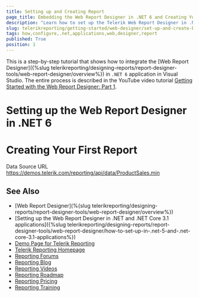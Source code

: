 ```yaml
---
title: Setting up and Creating Report
page_title: Embedding the Web Report Designer in .NET 6 and Creating Your First Report
description: "Learn how to set up the Telerik Web Report Designer in .NET 6 applications via the Visual Studio Item Templates and how to create a report with Logo and Graph in this step by step tutorial."
slug: telerikreporting/getting-started/web-designer/set-up-and-create-basic-report
tags: how,configure,.net,applications,web,designer,report
published: True
position: 1
---
```


This is a step-by-step tutorial that shows how to integrate the [Web Report Designer]({%slug telerikreporting/designing-reports/report-designer-tools/web-report-designer/overview%}) in `.NET 6` application in Visual Studio. The entire process is described in the YouTube video tutorial [Getting Started with the Web Report Designer: Part 1](https://www.youtube.com/watch?v=L-utkcB8-5c).

# Setting up the Web Report Designer in .NET 6


# Creating Your First Report

Data Source URL https://demos.telerik.com/reporting/api/data/ProductSales.min


## See Also

* [Web Report Designer](%{slug telerikreporting/designing-reports/report-designer-tools/web-report-designer/overview%})
* [Setting up the Web Report Designer in .NET and .NET Core 3.1 applications]({%slug telerikreporting/designing-reports/report-designer-tools/web-report-designer/how-to-set-up-in-.net-5-and-.net-core-3.1-applications%})
* [Demo Page for Telerik Reporting](https://demos.telerik.com/reporting)
* [Telerik Reporting Homepage](https://www.telerik.com/products/reporting)
* [Reporting Forums](https://www.telerik.com/forums/reporting)
* [Reporting Blog](https://www.telerik.com/blogs/tag/reporting)
* [Reporting Videos](https://www.telerik.com/videos/reporting)
* [Reporting Roadmap](https://www.telerik.com/support/whats-new/reporting/roadmap)
* [Reporting Pricing](https://www.telerik.com/purchase/individual/reporting)
* [Reporting Training](https://learn.telerik.com/learn/course/external/view/elearning/19/reporting-report-server-training)

